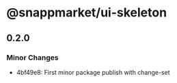 # @snappmarket/ui-skeleton

## 0.2.0
### Minor Changes

- 4bf49e8: First minor package publish with change-set
